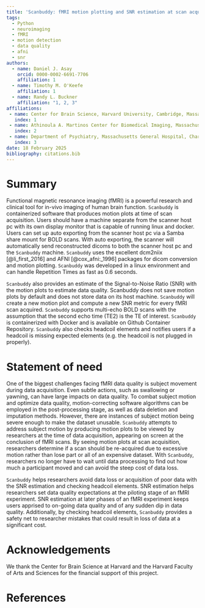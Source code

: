 ```yaml
---
title: 'Scanbuddy: fMRI motion plotting and SNR estimation at scan acquisition'
tags:
  - Python
  - neuroimaging
  - fMRI
  - motion detection
  - data quality
  - afni
  - snr
authors:
  - name: Daniel J. Asay
    orcid: 0000-0002-6691-7706
    affiliation: 1
  - name: Timothy M. O'Keefe
    affiliation: 1
  - name: Randy L. Buckner
    affiliation: "1, 2, 3" 
affiliations:
 - name: Center for Brain Science, Harvard University, Cambridge, Massachusetts, United States
   index: 1
 - name: Athinoula A. Martinos Center for Biomedical Imaging, Massachusetts General Hospital, Charlestown, Massachusetts, United States
   index: 2
 - name: Department of Psychiatry, Massachusetts General Hospital, Charlestown, Massachusetts, United States
   index: 3
date: 18 February 2025
bibliography: citations.bib
---
```


# Summary

Functional magnetic resonance imaging (fMRI) is a powerful research and clinical tool for in-vivo imaging of human brain function. `Scanbuddy` is containerized software that produces motion plots at time of scan acquisition. Users should have a machine separate from the scanner host pc with its own display monitor that is capable of running linux and docker. Users can set up auto exporting from the scanner host pc via a Samba share mount for BOLD scans. With auto exporting, the scanner will automatically send reconstructed dicoms to both the scanner host pc and the `Scanbuddy` machine. `Scanbuddy` uses the excellent dcm2niix [@li_first_2016] and AFNI [@cox_afni:_1996] packages for dicom conversion and motion plotting. `Scanbuddy` was developed in a linux environment and can handle Repetition Times as fast as 0.6 seconds. 

`Scanbuddy` also provides an estimate of the Signal-to-Noise Ratio (SNR) with the motion plots to estimate data quality. Scanbuddy does not save motion plots by default and does not store data on its host machine. `Scanbuddy` will create a new motion plot and compute a new SNR metric for every fMRI scan acquired. `Scanbuddy` supports multi-echo BOLD scans with the assumption that the second echo time (TE2) is the TE of interest. `Scanbuddy` is containerized with Docker and is available on Github Container Repository. `Scanbuddy` also checks headcoil elements and notifies users if a headcoil is missing expected elements (e.g. the headcoil is not plugged in properly).


# Statement of need

One of the biggest challenges facing fMRI data quality is subject movement during data acquisition. Even subtle actions, such as swallowing or yawning, can have large impacts on data quality. To combat subject motion and optimize data quality, motion-correcting software algorithms can be employed in the post-processing stage, as well as data deletion and imputation methods. However, there are instances of subject motion being severe enough to make the dataset unusable. `Scanbuddy` attempts to address subject motion by producing motion plots to be viewed by researchers at the time of data acquisition, appearing on screen at the conclusion of fMRI scans. By seeing motion plots at scan acquisition, researchers determine if a scan should be re-acquired due to excessive motion rather than lose part or all of an expensive dataset. With `Scanbuddy`, researchers no longer have to wait until data processing to find out how much a participant moved and can avoid the steep cost of data loss.

`Scanbuddy` helps researchers avoid data loss or acquisition of poor data with the SNR estimation and checking headcoil elements. SNR estimation helps researchers set data quality expectations at the piloting stage of an fMRI experiment. SNR estimation at later phases of an fMRI experiment keeps users apprised to on-going data quality and of any sudden dip in data quality. Additionally, by checking headcoil elements, `Scanbuddy` provides a safety net to researcher mistakes that could result in loss of data at a significant cost.

# Acknowledgements

We thank the Center for Brain Science at Harvard and the Harvard Faculty of Arts and Sciences for the financial support of this project.

# References
